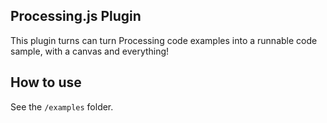 Processing.js Plugin
--------------------

This plugin turns can turn Processing code examples into a runnable code sample, with a canvas and everything!

How to use
----------

See the `/examples` folder.